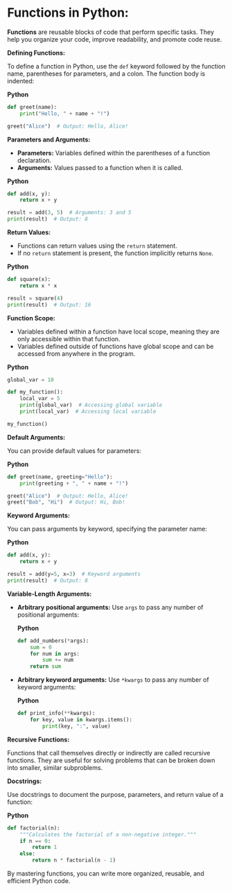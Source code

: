 # Functions in Python:

**Functions** are reusable blocks of code that perform specific tasks. They help you organize your code, improve readability, and promote code reuse.

**Defining Functions:**

To define a function in Python, use the `def` keyword followed by the function name, parentheses for parameters, and a colon. The function body is indented:

**Python**

```python
def greet(name):
    print("Hello, " + name + "!")

greet("Alice")  # Output: Hello, Alice!
```

**Parameters and Arguments:**

- **Parameters:** Variables defined within the parentheses of a function declaration.
- **Arguments:** Values passed to a function when it is called.

**Python**

```python
def add(x, y):
    return x + y

result = add(3, 5)  # Arguments: 3 and 5
print(result)  # Output: 8
```

**Return Values:**

- Functions can return values using the `return` statement.
- If no `return` statement is present, the function implicitly returns `None`.

**Python**

```python
def square(x):
    return x * x

result = square(4)
print(result)  # Output: 16
```

**Function Scope:**

- Variables defined within a function have local scope, meaning they are only accessible within that function.
- Variables defined outside of functions have global scope and can be accessed from anywhere in the program.

**Python**

```python
global_var = 10

def my_function():
    local_var = 5
    print(global_var)  # Accessing global variable
    print(local_var)  # Accessing local variable

my_function()
```

**Default Arguments:**

You can provide default values for parameters:

**Python**

```python
def greet(name, greeting="Hello"):
    print(greeting + ", " + name + "!")

greet("Alice")  # Output: Hello, Alice!
greet("Bob", "Hi")  # Output: Hi, Bob!
```

**Keyword Arguments:**

You can pass arguments by keyword, specifying the parameter name:

**Python**

```python
def add(x, y):
    return x + y

result = add(y=5, x=3)  # Keyword arguments
print(result)  # Output: 8
```

**Variable-Length Arguments:**

- **Arbitrary positional arguments:** Use `args` to pass any number of positional arguments:
    
    **Python**
    
    ```python
    def add_numbers(*args):
        sum = 0
        for num in args:
            sum += num
        return sum
    ```
    
- **Arbitrary keyword arguments:** Use `*kwargs` to pass any number of keyword arguments:
    
    **Python**
    
    ```python
    def print_info(**kwargs):
        for key, value in kwargs.items():
            print(key, ":", value)
    ```
    

**Recursive Functions:**

Functions that call themselves directly or indirectly are called recursive functions. They are useful for solving problems that can be broken down into smaller, similar subproblems.

**Docstrings:**

Use docstrings to document the purpose, parameters, and return value of a function:

**Python**

```python
def factorial(n):
    """Calculates the factorial of a non-negative integer."""
    if n == 0:
        return 1
    else:
        return n * factorial(n - 1)
```

By mastering functions, you can write more organized, reusable, and efficient Python code.